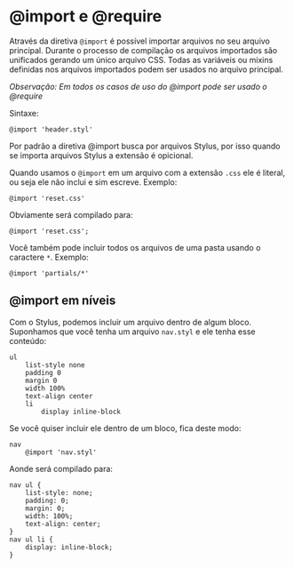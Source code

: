 # @import e @require

Através da diretiva `@import` é possível importar arquivos no seu arquivo principal. Durante o processo de compilação os arquivos importados são unificados gerando um único arquivo CSS. Todas as variáveis ou mixins definidas nos arquivos importados podem ser usados no arquivo principal.

*Observação: Em todos os casos de uso do @import pode ser usado o @require*

Sintaxe:

```
@import 'header.styl'
```

Por padrão a diretiva @import busca por arquivos Stylus, por isso quando se importa arquivos Stylus a extensão é opicional.

Quando usamos o `@import` em um arquivo com a extensão `.css` ele é literal, ou seja ele não inclui e sim escreve. Exemplo:

```
@import 'reset.css'
```

Obviamente será compilado para:

```
@import 'reset.css';
```

Você também pode incluir todos os arquivos de uma pasta usando o caractere `*`. Exemplo:

```
@import 'partials/*'
```

## @import em níveis

Com o Stylus, podemos incluir um arquivo dentro de algum bloco. Suponhamos que você tenha um arquivo `nav.styl` e ele tenha esse conteúdo:

```
ul
	list-style none
	padding 0
	margin 0
	width 100%
	text-align center
	li
		display inline-block
```

Se você quiser incluir ele dentro de um bloco, fica deste modo:

```
nav
	@import 'nav.styl'
```

Aonde será compilado para:

```
nav ul {
	list-style: none;
	padding: 0;
	margin: 0;
	width: 100%;
	text-align: center;
}
nav ul li {
	display: inline-block;
}
```